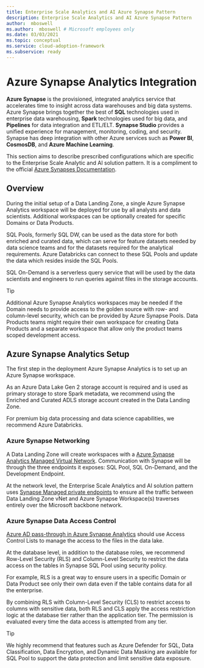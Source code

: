 ```yaml
---
title: Enterprise Scale Analytics and AI Azure Synapse Pattern
description: Enterprise Scale Analytics and AI Azure Synapse Pattern
author:  mboswell
ms.author:  mboswell # Microsoft employees only
ms.date: 03/03/2021
ms.topic: conceptual
ms.service: cloud-adoption-framework
ms.subservice: ready
---
```


# Azure Synapse Analytics Integration

**Azure Synapse** is the provisioned, integrated analytics service that accelerates time to insight across data warehouses and big data systems. Azure Synapse brings together the best of **SQL** technologies used in enterprise data warehousing, **Spark** technologies used for big data, and **Pipelines** for data integration and ETL/ELT. **Synapse Studio** provides a unified experience for management, monitoring, coding, and security. Synapse has deep integration with other Azure services such as **Power BI**, **CosmosDB**, and **Azure Machine Learning**.

This section aims to describe prescribed configurations which are specific to the Enterprise Scale Analytic and AI solution pattern. It is a compliment to the official [Azure Synapses Documentation](https://docs.microsoft.com/azure/synapse-analytics/).

## Overview

During the initial setup of a Data Landing Zone, a single Azure Synapse Analytics workspace will be deployed for use by all analysts and data scientists. Additional workspaces can be optionally created for specific Domains or Data Products.

SQL Pools, formerly SQL DW, can be used as the data store for both enriched and curated data, which can serve for feature datasets needed by data science teams and for the datasets required for the analytical requirements. Azure Databricks can connect to these SQL Pools and update the data which resides inside the SQL Pools.

SQL On-Demand is a serverless query service that will be used by the data scientists and engineers to run queries against files in the storage accounts.

>[!TIP]
>Additional Azure Synapse Analytics workspaces may be needed if the Domain needs to provide access to the golden source with row- and column-level security, which can be provided by Azure Synapse Pools. Data Products teams might require their own workspace for creating Data Products and a separate workspace that allow only the product teams scoped development access.

## Azure Synapse Analytics Setup

The first step in the deployment Azure Synapse Analytics is to set up an Azure Synapse workspace.

As an Azure Data Lake Gen 2 storage account is required and is used as primary storage to store Spark metadata, we recommend using the Enriched and Curated ADLS storage account created in the Data Landing Zone.

For premium big data processing and data science capabilities, we recommend Azure Databricks.

### Azure Synapse Networking

A Data Landing Zone will create workspaces with a [Azure Synapse Analytics Managed Virtual Network](https://docs.microsoft.com/azure/synapse-analytics/security/synapse-workspace-managed-vnet). Communication with Synapse will be through the three endpoints it exposes: SQL Pool, SQL On-Demand, and the Development Endpoint.

At the network level, the Enterprise Scale Analytics and AI solution pattern uses [Synapse Managed private endpoints](https://docs.microsoft.com/azure/synapse-analytics/security/synapse-workspace-managed-private-endpoints) to ensure all the traffic between Data Landing Zone vNet and Azure Synapse Workspace(s) traverses entirely over the Microsoft backbone network.

### Azure Synapse Data Access Control

[Azure AD pass-through in Azure Synapse Analytics](https://docs.microsoft.com/azure/synapse-analytics/sql/active-directory-authentication#azure-ad-pass-through-in-azure-synapse-analytics) should use Access Control Lists to manage the access to the files in the data lake.

At the database level, in addition to the database roles, we recommend Row-Level Security (RLS) and Column-Level Security to restrict the data access on the tables in Synapse SQL Pool using security policy.

For example, RLS is a great way to ensure users in a specific Domain or Data Product see only their own data even if the table contains data for all the enterprise.

By combining RLS with Column-Level Security (CLS) to restrict access to columns with sensitive data, both RLS and CLS apply the access restriction logic at the database tier rather than the application tier. The permission is evaluated every time the data access is attempted from any tier.

>[!TIP]
>We highly recommend that features such as Azure Defender for SQL, Data Classification, Data Encryption, and Dynamic Data Masking are available for SQL Pool to support the data protection and limit sensitive data exposure.
